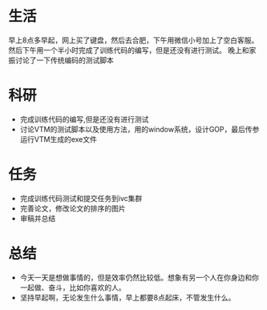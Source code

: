 # 生活
早上8点多早起，网上买了键盘，然后去合肥，下午用微信小号加上了空白客服。
然后下午用一个半小时完成了训练代码的编写，但是还没有进行测试。
晚上和家振讨论了一下传统编码的测试脚本

# 科研
- 完成训练代码的编写,但是还没有进行测试
- 讨论VTM的测试脚本以及使用方法，用的window系统，设计GOP，最后传参运行VTM生成的exe文件

# 任务
- 完成训练代码测试和提交任务到ivc集群
- 完善论文，修改论文的排序的图片
- 审稿并总结

# 总结
- 今天一天是想做事情的，但是效率仍然比较低。想象有另一个人在你身边和你一起做、奋斗，比如你喜欢的人。
- 坚持早起啊，无论发生什么事情，早上都要8点起床，不管发生什么。

